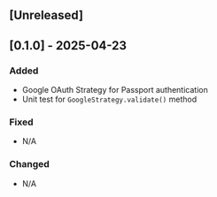 ## [Unreleased]

## [0.1.0] - 2025-04-23

### Added
- Google OAuth Strategy for Passport authentication
- Unit test for `GoogleStrategy.validate()` method


### Fixed
- N/A

### Changed
- N/A

